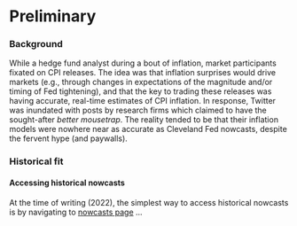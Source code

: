 # Preliminary

### Background
While a hedge fund analyst during a bout of inflation, market participants fixated on CPI releases. The idea was that inflation surprises would drive markets (e.g., through changes in expectations of the magnitude and/or timing of Fed tightening), and that the key to trading these releases was having accurate, real-time estimates of CPI inflation. In response, Twitter was inundated with posts by research firms which claimed to have the sought-after *better mousetrap*. The reality tended to be that their inflation models were nowhere near as accurate as Cleveland Fed nowcasts, despite the fervent hype (and paywalls).

### Historical fit
#### Accessing historical nowcasts
At the time of writing (2022), the simplest way to access historical nowcasts is by navigating to [nowcasts page](https://www.clevelandfed.org/indicators-and-data/inflation-nowcasting) ...
